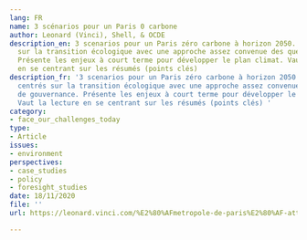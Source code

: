 ```yaml
---
lang: FR
name: 3 scénarios pour un Paris 0 carbone
author: Leonard (Vinci), Shell, & OCDE
description_en: 3 scenarios pour un Paris zéro carbone à horizon 2050. Scénarios centrés
  sur la transition écologique avec une approche assez convenue des questions de gouvernance.
  Présente les enjeux à court terme pour développer le plan climat. Vaut la lecture
  en se centrant sur les résumés (points clés)
description_fr: '3 scenarios pour un Paris zéro carbone à horizon 2050. Scénarios
  centrés sur la transition écologique avec une approche assez convenue des questions
  de gouvernance. Présente les enjeux à court terme pour développer le plan climat.
  Vaut la lecture en se centrant sur les résumés (points clés) '
category:
- face_our_challenges_today
type:
- Article
issues:
- environment
perspectives:
- case_studies
- policy
- foresight_studies
date: 18/11/2020
file: ''
url: https://leonard.vinci.com/%E2%80%AFmetropole-de-paris%E2%80%AF-atteindre-la-neutralite-carbone-dici-2050%E2%80%AF%E2%80%AF-3-scenarios-pour-un-paris-0-carbone/

---
```

